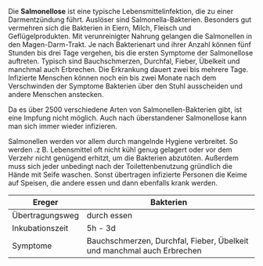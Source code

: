 Die **Salmonellose** ist eine typische Lebensmittelinfektion, die zu einer Darmentzündung führt. Auslöser sind Salmonella-Bakterien. Besonders gut vermehren sich die Bakterien in Eiern, Milch, Fleisch und Geflügelprodukten. Mit verunreinigter Nahrung gelangen die Salmonellen in den Magen-Darm-Trakt. Je nach Bakterienart und ihrer Anzahl können fünf Stunden bis drei Tage vergehen, bis die ersten Symptome der Salmonellose auftreten. Typisch sind Bauchschmerzen, Durchfal, Fieber, Übelkeit und manchmal auch Erbrechen. Die Erkrankung dauert zwei bis mehrere Tage. Infizierte Menschen können noch ein bis zwei Monate nach dem Verschwinden der Symptome Bakterien über den Stuhl ausscheiden und andere Menschen anstecken.

Da es über 2500 verschiedene Arten von Salmonellen-Bakterien gibt, ist eine Impfung nicht möglich. Auch nach überstandener Salmonellose kann man sich immer wieder infizieren.

Salmonellen werden vor allem durch mangelnde Hygiene verbreitet. So werden .z B. Lebensmittel oft nicht kühl genug gelagert oder vor dem Verzehr nicht genügend erhitzt, um die Bakterien abzutöten. Außerdem muss sich jeder unbedingt nach der Toilettenbenutzung gründlich die Hände mit Seife waschen. Sonst übertragen infizierte Personen die Keime auf Speisen, die andere essen und dann ebenfalls krank
werden.

| Ereger          | Bakterien                                                              |
| --------------- | ---------------------------------------------------------------------- |
| Übertragungsweg | durch essen                                                            |
| Inkubationszeit | 5h - 3d                                                                |
| Symptome        | Bauchschmerzen, Durchfal, Fieber, Übelkeit und manchmal auch Erbrechen |
